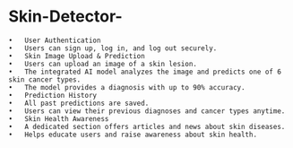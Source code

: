 # Skin-Detector-
	•	User Authentication
	•	Users can sign up, log in, and log out securely.
	•	Skin Image Upload & Prediction
	•	Users can upload an image of a skin lesion.
	•	The integrated AI model analyzes the image and predicts one of 6 skin cancer types.
	•	The model provides a diagnosis with up to 90% accuracy.
	•	Prediction History
	•	All past predictions are saved.
	•	Users can view their previous diagnoses and cancer types anytime.
	•	Skin Health Awareness
	•	A dedicated section offers articles and news about skin diseases.
	•	Helps educate users and raise awareness about skin health.
